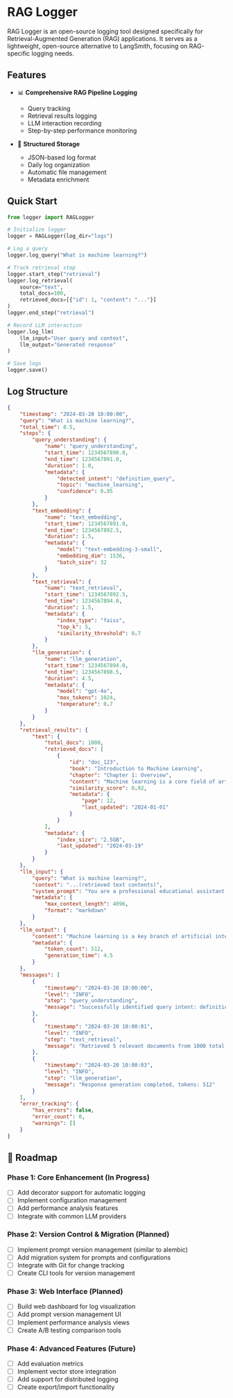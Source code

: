# RAG Logger

RAG Logger is an open-source logging tool designed specifically for Retrieval-Augmented Generation (RAG) applications. It serves as a lightweight, open-source alternative to LangSmith, focusing on RAG-specific logging needs.

## Features

- 📊 **Comprehensive RAG Pipeline Logging**
  - Query tracking
  - Retrieval results logging
  - LLM interaction recording
  - Step-by-step performance monitoring

- 💾 **Structured Storage**
  - JSON-based log format
  - Daily log organization
  - Automatic file management
  - Metadata enrichment

## Quick Start
```python
from logger import RAGLogger

# Initialize logger
logger = RAGLogger(log_dir="logs")

# Log a query
logger.log_query("What is machine learning?")

# Track retrieval step
logger.start_step("retrieval")
logger.log_retrieval(
    source="text",
    total_docs=100,
    retrieved_docs=[{"id": 1, "content": "..."}]
)
logger.end_step("retrieval")

# Record LLM interaction
logger.log_llm(
    llm_input="User query and context",
    llm_output="Generated response"
)

# Save logs
logger.save()
```
 
## Log Structure
```json
{
    "timestamp": "2024-03-20 10:00:00",
    "query": "What is machine learning?",
    "total_time": 8.5,
    "steps": {
        "query_understanding": {
            "name": "query_understanding",
            "start_time": 1234567890.0,
            "end_time": 1234567891.0,
            "duration": 1.0,
            "metadata": {
                "detected_intent": "definition_query",
                "topic": "machine_learning",
                "confidence": 0.95
            }
        },
        "text_embedding": {
            "name": "text_embedding", 
            "start_time": 1234567891.0,
            "end_time": 1234567892.5,
            "duration": 1.5,
            "metadata": {
                "model": "text-embedding-3-small",
                "embedding_dim": 1536,
                "batch_size": 32
            }
        },
        "text_retrieval": {
            "name": "text_retrieval",
            "start_time": 1234567892.5,
            "end_time": 1234567894.0,
            "duration": 1.5,
            "metadata": {
                "index_type": "faiss",
                "top_k": 5,
                "similarity_threshold": 0.7
            }
        },
        "llm_generation": {
            "name": "llm_generation",
            "start_time": 1234567894.0,
            "end_time": 1234567898.5,
            "duration": 4.5,
            "metadata": {
                "model": "gpt-4o",
                "max_tokens": 1024,
                "temperature": 0.7
            }
        }
    },
    "retrieval_results": {
        "text": {
            "total_docs": 1000,
            "retrieved_docs": [
                {
                    "id": "doc_123",
                    "book": "Introduction to Machine Learning",
                    "chapter": "Chapter 1: Overview",
                    "content": "Machine learning is a core field of artificial intelligence...",
                    "similarity_score": 0.92,
                    "metadata": {
                        "page": 12,
                        "last_updated": "2024-01-01"
                    }
                }
            ],
            "metadata": {
                "index_size": "2.5GB",
                "last_updated": "2024-03-19"
            }
        }
    },
    "llm_input": {
        "query": "What is machine learning?",
        "context": "...(retrieved text contents)",
        "system_prompt": "You are a professional educational assistant...",
        "metadata": {
            "max_context_length": 4096,
            "format": "markdown"
        }
    },
    "llm_output": {
        "content": "Machine learning is a key branch of artificial intelligence...",
        "metadata": {
            "token_count": 512,
            "generation_time": 4.5
        }
    },
    "messages": [
        {
            "timestamp": "2024-03-20 10:00:00",
            "level": "INFO",
            "step": "query_understanding",
            "message": "Successfully identified query intent: definition_query"
        },
        {
            "timestamp": "2024-03-20 10:00:01",
            "level": "INFO", 
            "step": "text_retrieval",
            "message": "Retrieved 5 relevant documents from 1000 total documents"
        },
        {
            "timestamp": "2024-03-20 10:00:03",
            "level": "INFO",
            "step": "llm_generation",
            "message": "Response generation completed, tokens: 512"
        }
    ],
    "error_tracking": {
        "has_errors": false,
        "error_count": 0,
        "warnings": []
    }
}
```

## 🚀 Roadmap

### Phase 1: Core Enhancement (In Progress)
- [ ] Add decorator support for automatic logging
- [ ] Implement configuration management
- [ ] Add performance analysis features
- [ ] Integrate with common LLM providers

### Phase 2: Version Control & Migration (Planned)
- [ ] Implement prompt version management (similar to alembic)
- [ ] Add migration system for prompts and configurations
- [ ] Integrate with Git for change tracking
- [ ] Create CLI tools for version management

### Phase 3: Web Interface (Planned)
- [ ] Build web dashboard for log visualization
- [ ] Add prompt version management UI
- [ ] Implement performance analysis views
- [ ] Create A/B testing comparison tools

### Phase 4: Advanced Features (Future)
- [ ] Add evaluation metrics
- [ ] Implement vector store integration
- [ ] Add support for distributed logging
- [ ] Create export/import functionality
